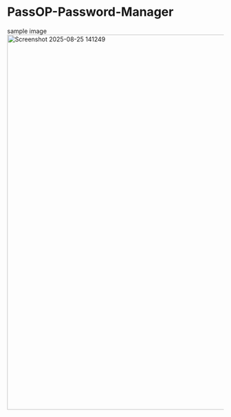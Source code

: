 # PassOP-Password-Manager
sample image
<img width="1919" height="872" alt="Screenshot 2025-08-25 141249" src="https://github.com/user-attachments/assets/dd6c1e74-9515-4ef8-92c3-e287438b50bb" />
